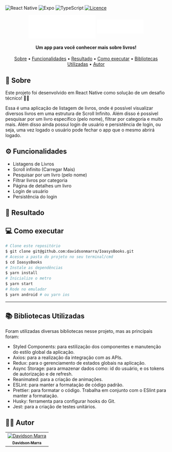 ![React Native](https://img.shields.io/badge/react_native-%2320232a.svg?style=for-the-badge&logo=react&logoColor=%2361DAFB)
![Expo](https://img.shields.io/badge/expo-1C1E24?style=for-the-badge&logo=expo&logoColor=#D04A37)
![TypeScript](https://img.shields.io/badge/typescript-%23007ACC.svg?style=for-the-badge&logo=typescript&logoColor=white)
[![Licence](https://img.shields.io/github/license/Ileriayo/markdown-badges?style=for-the-badge)](./LICENSE)

<div align="center" >
  <img align="center" alt="Logo do app" src="./src/assets/logo.svg">
  <img align="center" alt="Logo do app" src="./src/assets/title.svg">
</div>
<h4 align="center">Um app para você conhecer mais sobre livros!</h4>
<p align="center">
 <a href="#sobre">Sobre</a> •
 <a href="#funcionalidades">Funcionalidades</a> • 
 <a href="#resultado">Resultado</a> • 
 <a href="#executar">Como executar</a> • 
 <a href="#libs">Bibliotecas Utilizadas</a> • 
 <a href="#autor">Autor</a>
</p>

<h2 id="sobre">🧾 Sobre</h2>
<p>Este projeto foi desenvolvido em React Native como solução de um desafio técnico! 👨‍💻</p>
<p>Essa é uma aplicação de listagem de livros, onde é possível visualizar diversos livros em uma estrutura de Scroll Infinito. Além disso é possível pesquisar por um livro específico (pelo nome), filtrar por categoria e muito mais. Além disso ainda possui login de usuário e persistência de login, ou seja, uma vez logado o usuário pode fechar o app que o mesmo abrirá logado.</p>

<h2 id="funcionalidades">⚙ Funcionalidades</h2>
<ul>
  <li>Listagens de Livros</li>
  <li>Scroll infinito (Carregar Mais)</li>
  <li>Pesquisar por um livro (pelo nome)</li>
  <li>Filtrar livros por categoria</li>
  <li>Página de detalhes um livro</li>
  <li>Login de usuário</li>
  <li>Persistência do login</li>
</ul>

<h2 id="resultado">📱 Resultado</h2>
<div align="center">

</div>

<h2 id="executar">💻 Como executar</h2>

```bash
# Clone este repositório
$ git clone git@github.com:davidsonmarra/IoasysBooks.git
# Acesse a pasta do projeto no seu terminal/cmd
$ cd IoasysBooks
# Instale as dependências
$ yarn install
# Inicialize o metro
$ yarn start
# Rode no emulador
$ yarn android # ou yarn ios
```

---

<h2 id="libs">📚 Bibliotecas Utilizadas</h2>
<p>Foram utilizadas diversas bibliotecas nesse projeto, mas as principais foram:</p>
<ul>
  <li>Styled Components: para estilização dos componentes e manutenção do estilo global da aplicação.</li>
  <li>Axios: para a realização da integração com as APIs.</li>
  <li>Redux: para o gerenciamento de estados globais na aplicação.</li>
  <li>Async Storage: para armazenar dados como: id do usuário, e os tokens de autorização e de refresh.</li>
   <li>Reanimated: para a criação de animações.</li>
  <li>ESLint: para manter a formatação de código padrão.</li>
  <li>Prettier: para formatar o código. Trabalha em conjunto com o ESlint para manter a formatação.</li>
  <li>Husky: ferramenta para configurar hooks do Git.</li>
  <li>Jest: para a criação de testes unitários.</li>
</ul>

<h2 id="autor">👨‍💻 Autor</h2>
<table>
  <tr>
    <td align="center">
      <a href="https://github.com/davidsonmarra">
        <img src="https://github.com/davidsonmarra.png?size=100" width="100px;" alt="Davidson Marra"/><br>
        <sub>
          <b>Davidson Marra</b>
        </sub>
      </a>
    </td>
  </tr>
</table>
